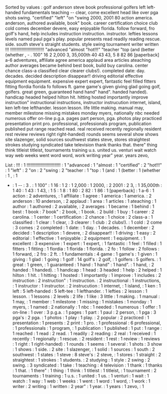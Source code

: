 Sorted by values :
golf anderson steve book professional golfers left left-handed fundamentals teaching -- clear, come excellent head like over pga shots swing. "certified" "left" "on "swing 2000, 2001 80 action america. anderson, authored available, book" book. career certification choice club cold comes december devere, easy enjoyable florida. follow forward, fro golf's hand, help includes instruction instruction. instructor. lefties lessons levels named paul pga's play. popular presents read readily reading rescue. side. south steve's straight students. style swing tournament writer written !!! !!!!!!!!!!!!!!!!!!!!!!!!!!! "advanced "almost "hot!!!" "teacher "top (and (better (whether , - . 100" 16 2 2,000 3, 35,000th 40 43 43, 5 8 82 86 [paperback] a-6 adventures, affiliate agree america applaud area articles ateaching author averages became behind best book, build buy carolina. center chance class-a classified clear clearer clubs!). completed date: day. decades. decided description disappear!! driving editorial effective equipment equipment. expensive expert expert, fantastic feel filled fitters fitting flordia florida fo follows ft. game game's given giving glad going golf, golfers. great green, guaranteed hand hand" hand". handed handed). handicap headed helped hilton hit. hitting hosted importantly improve instruction" instructional instructions, instructor instrucution internet, island, ken left-tee lefthander. lesson lesson. life little making. manual may, member milestone missing mistakes monday myers, nationally nbc needed numerous offer on-line p.g.a. pages part person, pga. photos play practiced presentation print pro. professional, professionals program, publication published put range reached read. real received recently regionally resident rest review reviews right right-handed) rounds seems several show shows site slazenger, solid sources southwest states steve, stores straightest strokes studying syndicated take television thank thanks that. there" thing think titleist titleist, tournaments training u.s. united us. venturi wait watch way web weeks went word word, work writing year" year. years zevo, 

List :
!!! : 1
!!!!!!!!!!!!!!!!!!!!!!!!!!! : 1
"advanced : 1
"almost : 1
"certified" : 2
"hot!!!" : 1
"left" : 2
"on : 2
"swing : 2
"teacher : 1
"top : 1
(and : 1
(better : 1
(whether : 1
, : 1
- : 1
-- : 3
. : 1
100" : 1
16 : 1
2 : 1
2,000 : 1
2000, : 2
2001 : 2
3, : 1
35,000th : 1
40 : 1
43 : 1
43, : 1
5 : 1
8 : 1
80 : 2
82 : 1
86 : 1
[paperback] : 1
a-6 : 1
action : 2
adventures, : 1
affiliate : 1
agree : 1
america : 1
america. : 2
anderson : 10
anderson, : 2
applaud : 1
area : 1
articles : 1
ateaching : 1
author : 1
authored : 2
available, : 2
averages : 1
became : 1
behind : 1
best : 1
book : 7
book" : 2
book, : 1
book. : 2
build : 1
buy : 1
career : 2
carolina. : 1
center : 1
certification : 2
chance : 1
choice : 2
class-a : 1
classified : 1
clear : 1
clear, : 3
clearer : 1
club : 2
clubs!). : 1
cold : 2
come : 3
comes : 2
completed : 1
date: : 1
day. : 1
decades. : 1
december : 2
decided : 1
description : 1
devere, : 2
disappear!! : 1
driving : 1
easy : 2
editorial : 1
effective : 1
enjoyable : 2
equipment : 1
equipment. : 1
excellent : 3
expensive : 1
expert : 1
expert, : 1
fantastic : 1
feel : 1
filled : 1
fitters : 1
fitting : 1
flordia : 1
florida : 1
florida. : 2
fo : 1
follow : 2
follows : 1
forward, : 2
fro : 2
ft. : 1
fundamentals : 4
game : 1
game's : 1
given : 1
giving : 1
glad : 1
going : 1
golf : 14
golf's : 2
golf, : 1
golfers : 5
golfers. : 1
great : 1
green, : 1
guaranteed : 1
hand : 1
hand" : 1
hand". : 1
hand, : 2
handed : 1
handed). : 1
handicap : 1
head : 3
headed : 1
help : 2
helped : 1
hilton : 1
hit. : 1
hitting : 1
hosted : 1
importantly : 1
improve : 1
includes : 2
instruction : 2
instruction" : 1
instruction. : 2
instructional : 1
instructions, : 1
instructor : 1
instructor. : 2
instrucution : 1
internet, : 1
island, : 1
ken : 1
left : 5
left-handed : 5
left-tee : 1
lefthander. : 1
lefties : 2
lesson : 1
lesson. : 1
lessons : 2
levels : 2
life : 1
like : 3
little : 1
making. : 1
manual : 1
may, : 1
member : 1
milestone : 1
missing : 1
mistakes : 1
monday : 1
myers, : 1
named : 2
nationally : 1
nbc : 1
needed : 1
numerous : 1
offer : 1
on-line : 1
over : 3
p.g.a. : 1
pages : 1
part : 1
paul : 2
person, : 1
pga : 3
pga's : 2
pga. : 1
photos : 1
play : 1
play. : 2
popular : 2
practiced : 1
presentation : 1
presents : 2
print : 1
pro. : 1
professional : 6
professional, : 1
professionals : 1
program, : 1
publication : 1
published : 1
put : 1
range : 1
reached : 1
read : 2
read. : 1
readily : 2
reading : 2
real : 1
received : 1
recently : 1
regionally : 1
rescue. : 2
resident : 1
rest : 1
review : 1
reviews : 1
right : 1
right-handed) : 1
rounds : 1
seems : 1
several : 1
shots : 3
show : 1
shows : 1
side. : 2
site : 1
slazenger, : 1
solid : 1
sources : 1
south : 2
southwest : 1
states : 1
steve : 8
steve's : 2
steve, : 1
stores : 1
straight : 2
straightest : 1
strokes : 1
students. : 2
studying : 1
style : 2
swing : 2
swing. : 3
syndicated : 1
take : 1
teaching : 4
television : 1
thank : 1
thanks : 1
that. : 1
there" : 1
thing : 1
think : 1
titleist : 1
titleist, : 1
tournament : 2
tournaments : 1
training : 1
u.s. : 1
united : 1
us. : 1
venturi : 1
wait : 1
watch : 1
way : 1
web : 1
weeks : 1
went : 1
word : 1
word, : 1
work : 1
writer : 2
writing : 1
written : 2
year" : 1
year. : 1
years : 1
zevo, : 1
